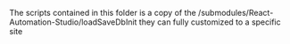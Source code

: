 The scripts contained in this folder is a copy of the /submodules/React-Automation-Studio/loadSaveDbInit
they can fully customized to a specific site